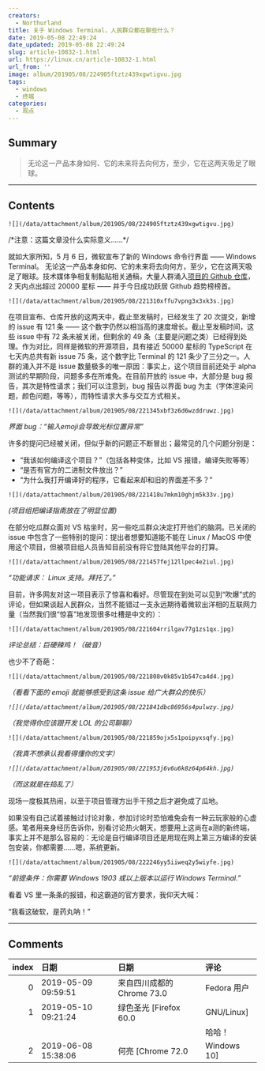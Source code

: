 ```yaml
---
creators:
  - Northurland
title: 关于 Windows Terminal，人民群众都在聊些什么？
date: 2019-05-08 22:49:24
date_updated: 2019-05-08 22:49:24
slug: article-10832-1.html
url: https://linux.cn/article-10832-1.html
url_from: ''
image: album/201905/08/224905ftztz439xgwtigvu.jpg
tags:
  - windows
  - 终端
categories:
  - 观点
---
```


## Summary

> 无论这一产品本身如何、它的未来将去向何方，至少，它在这两天吸足了眼球。

***

<!-- more -->

## Contents

`![](/data/attachment/album/201905/08/224905ftztz439xgwtigvu.jpg)`

/\*注意：这篇文章没什么实际意义……\*/

就如大家所知，5 月 6 日，微软宣布了新的 Windows 命令行界面 —— Windows Terminal。 无论这一产品本身如何、它的未来将去向何方，至少，它在这两天吸足了眼球。技术媒体争相复制黏贴相关通稿，大量人群涌入[项目的 Github 仓库](https://github.com/microsoft/Terminal)，2 天内点出超过 20000 星标 —— 并于今日成功跃居 Github 趋势榜榜首。

`![](/data/attachment/album/201905/08/221310xffu7vpng3x3xk3s.jpg)`

在项目宣布、仓库开放的这两天中，截止至发稿时，已经发生了 20 次提交，新增的 issue 有 121 条 —— 这个数字仍然以相当高的速度增长。截止至发稿时间，这些 issue 中有 72 条未被关闭，但剩余的 49 条（主要是问题之类）已经得到处理。作为对比，同样是微软的开源项目，具有接近 50000 星标的 TypeScript 在七天内总共有新 issue 75 条，这个数字比 Terminal 的 121 条少了三分之一。人群的涌入并不是 issue 数量极多的唯一原因：事实上，这个项目目前还处于 alpha 测试的早期阶段，问题多多在所难免。在目前开放的 issue 中，大部分是 bug 报告，其次是特性请求；我们可以注意到，bug 报告以界面 bug 为主（字体渲染问题，颜色问题，等等），而特性请求大多与交互方式相关。

`![](/data/attachment/album/201905/08/221345xbf3z6d6wzddruwz.jpg)`

*界面 bug：“输入emoji会导致光标位置异常”*

许多的提问已经被关闭，但似乎新的问题正不断冒出；最常见的几个问题分别是：

* “我该如何编译这个项目？”（包括各种变体，比如 VS 报错，编译失败等等）
* “是否有官方的二进制文件放出？”
* “为什么我打开编译好的程序，它看起来却和旧的界面差不多？”

`![](/data/attachment/album/201905/08/221418u7mkm10ghjm5k33v.jpg)`

*(项目组把编译指南放在了明显位置)*

在部分吃瓜群众面对 VS 枯坐时，另一些吃瓜群众决定打开他们的脑洞。已关闭的 issue 中包含了一些特别的提问：提出者想要知道能不能在 Linux / MacOS 中使用这个项目，但被项目组人员告知目前没有将它登陆其他平台的打算。

`![](/data/attachment/album/201905/08/221457fej12llpec4e2iul.jpg)`

*“功能请求： Linux 支持。拜托了。”*

目前，许多网友对这一项目表示了惊喜和看好。尽管现在到处可以见到“吹爆”式的评论，但如果谈起人民群众，当然不能错过一支永远期待着微软出洋相的互联网力量（当然我们很“惊喜”地发现很多吐槽是中文的）：

`![](/data/attachment/album/201905/08/221604rrilgav77g1zs1qx.jpg)`

*评论总结：巨硬辣鸡！（破音）*

也少不了奇葩：

`![](/data/attachment/album/201905/08/221808v0k85v1b547ca4d4.jpg)`

*（看看下面的 emoji 就能够感受到这条 issue 给广大群众的快乐）*

*`![](/data/attachment/album/201905/08/221841dbc86956s4pulwzy.jpg)`*

*（我觉得你应该跟开发 LOL 的公司聊聊）*

`![](/data/attachment/album/201905/08/221859ojx5s1poipyxsqfy.jpg)`

*（我真不想承认我看得懂你的文字）*

*`![](/data/attachment/album/201905/08/221953j6v6u6k8z64p64kh.jpg)`*

*（而这就是在捣乱了）*

现场一度极其热闹，以至于项目管理方出手干预之后才避免成了瓜地。

如果没有自己试着接触过讨论对象，参加讨论时恐怕难免会有一种云玩家般的心虚感。笔者用亲身经历告诉你，别看讨论热火朝天，想要用上这尚在a测的新终端，事实上并不是那么容易的：无论是自行编译项目还是用现在网上第三方编译的安装包安装，你都需要……嗯，系统更新。

`![](/data/attachment/album/201905/08/222246yy5iiweq2y5wiyfe.jpg)`

*“前提条件：你需要 Windows 1903 或以上版本以运行 Windows Terminal.”*

看着 VS 里一条条的报错，和这霸道的官方要求，我仰天大喊：

“我看这破软，是药丸呐！”

***

## Comments

|   index | 日期                | 日期                                   | 评论                                                    |
|--------:|:--------------------|:---------------------------------------|:--------------------------------------------------------|
|       0 | 2019-05-09 09:59:51 | 来自四川成都的 Chrome 73.0|Fedora 用户 | Prerequisites 微软翻译为先决条件，不是翻译前提条件。 |
|       1 | 2019-05-10 09:21:24 | 绿色圣光 [Firefox 60.0|GNU/Linux]      | 注意：这篇文章没什么实际意义……<br />                 |
|         |                     |                                        | 哈哈！                                                  |
|       2 | 2019-06-08 15:38:06 | 何亮 [Chrome 72.0|Windows 10]          | 有意思，脑洞真大。                                   |
